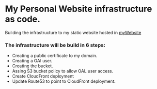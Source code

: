 # My Personal Website infrastructure as code.

Building the infrastructure to my static website hosted in [myWebsite](www.leonardobozcaitano.com)

### The infrastructure will be build in 6 steps:

- Creating a public certificate to my domain.
- Creating a OAI user.
- Creating the bucket.
- Assing S3 bucket policy to allow OAL user access.
- Create CloudFront deployment
- Update Route53 to point to CloudFront deployment.

